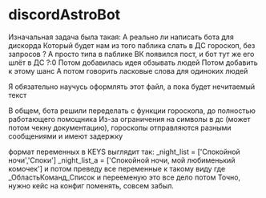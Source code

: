 # discordAstroBot
Изначальная задача была такая:
А реально ли написать бота для дискорда Который будет нам из того паблика слать в ДС гороскоп, без запросов ? А просто типа в паблике ВК появился пост, и бот тут же его шлёт в ДС ?:0
Потом добавилась идея обзывать людей
Потом добавить к этому шанс
А потом говорить ласковые слова для одиноких людей

Я обязательно научусь оформлять этот файл, а пока будет нечитаемый текст

В общем, бота решили переделать с функции гороскопа, до полностью работающего помощника
Из-за ограничения на символы в дс (может потом чекну документацию), гороскопы отправляются разными сообщениями и имеют задержку

формат переменных в KEYS выглядит так:
_night_list = ['Спокойной ночи','Споки']
_night_list_a = ['Спокойной ночи, мой любименький комочек']
и потом преведу все переменные к такому виду где _ОбластьКоманд_Список
и перееменую это все дело потом
Точно, нужно кейс на конфиг поменять, совсем забыл.
